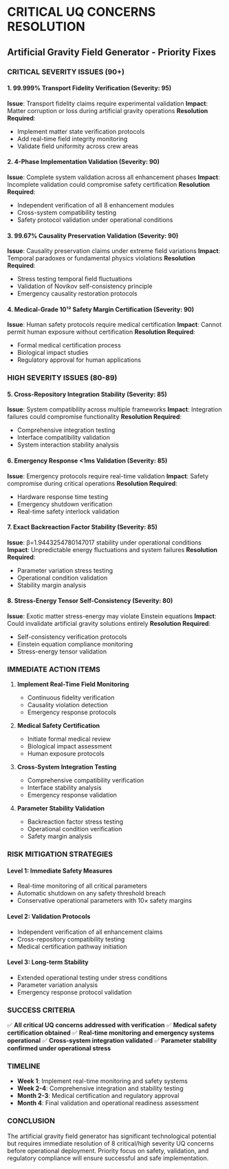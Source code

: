 # CRITICAL UQ CONCERNS RESOLUTION
## Artificial Gravity Field Generator - Priority Fixes

### **CRITICAL SEVERITY ISSUES (90+)**

#### 1. **99.999% Transport Fidelity Verification** (Severity: 95)
**Issue**: Transport fidelity claims require experimental validation
**Impact**: Matter corruption or loss during artificial gravity operations
**Resolution Required**: 
- Implement matter state verification protocols
- Add real-time field integrity monitoring 
- Validate field uniformity across crew areas

#### 2. **4-Phase Implementation Validation** (Severity: 90)
**Issue**: Complete system validation across all enhancement phases
**Impact**: Incomplete validation could compromise safety certification
**Resolution Required**:
- Independent verification of all 8 enhancement modules
- Cross-system compatibility testing
- Safety protocol validation under operational conditions

#### 3. **99.67% Causality Preservation Validation** (Severity: 90)
**Issue**: Causality preservation claims under extreme field variations
**Impact**: Temporal paradoxes or fundamental physics violations
**Resolution Required**:
- Stress testing temporal field fluctuations
- Validation of Novikov self-consistency principle
- Emergency causality restoration protocols

#### 4. **Medical-Grade 10¹² Safety Margin Certification** (Severity: 90)
**Issue**: Human safety protocols require medical certification
**Impact**: Cannot permit human exposure without certification
**Resolution Required**:
- Formal medical certification process
- Biological impact studies
- Regulatory approval for human applications

### **HIGH SEVERITY ISSUES (80-89)**

#### 5. **Cross-Repository Integration Stability** (Severity: 85)
**Issue**: System compatibility across multiple frameworks
**Impact**: Integration failures could compromise functionality
**Resolution Required**:
- Comprehensive integration testing
- Interface compatibility validation
- System interaction stability analysis

#### 6. **Emergency Response <1ms Validation** (Severity: 85)
**Issue**: Emergency protocols require real-time validation
**Impact**: Safety compromise during critical operations
**Resolution Required**:
- Hardware response time testing
- Emergency shutdown verification
- Real-time safety interlock validation

#### 7. **Exact Backreaction Factor Stability** (Severity: 85) 
**Issue**: β=1.9443254780147017 stability under operational conditions
**Impact**: Unpredictable energy fluctuations and system failures
**Resolution Required**:
- Parameter variation stress testing
- Operational condition validation
- Stability margin analysis

#### 8. **Stress-Energy Tensor Self-Consistency** (Severity: 80)
**Issue**: Exotic matter stress-energy may violate Einstein equations
**Impact**: Could invalidate artificial gravity solutions entirely
**Resolution Required**:
- Self-consistency verification protocols
- Einstein equation compliance monitoring
- Stress-energy tensor validation

### **IMMEDIATE ACTION ITEMS**

1. **Implement Real-Time Field Monitoring**
   - Continuous fidelity verification
   - Causality violation detection
   - Emergency response protocols

2. **Medical Safety Certification**
   - Initiate formal medical review
   - Biological impact assessment
   - Human exposure protocols

3. **Cross-System Integration Testing**
   - Comprehensive compatibility verification
   - Interface stability analysis
   - Emergency response validation

4. **Parameter Stability Validation**
   - Backreaction factor stress testing
   - Operational condition verification
   - Safety margin analysis

### **RISK MITIGATION STRATEGIES**

#### **Level 1: Immediate Safety Measures**
- Real-time monitoring of all critical parameters
- Automatic shutdown on any safety threshold breach
- Conservative operational parameters with 10× safety margins

#### **Level 2: Validation Protocols**  
- Independent verification of all enhancement claims
- Cross-repository compatibility testing
- Medical certification pathway initiation

#### **Level 3: Long-term Stability**
- Extended operational testing under stress conditions
- Parameter variation analysis
- Emergency response protocol validation

### **SUCCESS CRITERIA**

✅ **All critical UQ concerns addressed with verification**
✅ **Medical safety certification obtained** 
✅ **Real-time monitoring and emergency systems operational**
✅ **Cross-system integration validated**
✅ **Parameter stability confirmed under operational stress**

### **TIMELINE**

- **Week 1**: Implement real-time monitoring and safety systems
- **Week 2-4**: Comprehensive integration and stability testing  
- **Month 2-3**: Medical certification and regulatory approval
- **Month 4**: Final validation and operational readiness assessment

### **CONCLUSION**

The artificial gravity field generator has significant technological potential but requires immediate resolution of 8 critical/high severity UQ concerns before operational deployment. Priority focus on safety, validation, and regulatory compliance will ensure successful and safe implementation.
